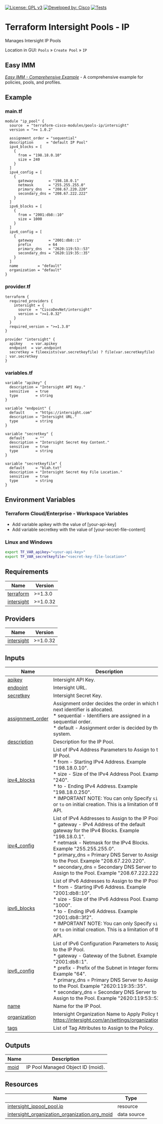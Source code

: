 <!-- BEGIN_TF_DOCS -->
[![License: GPL v3](https://img.shields.io/badge/License-GPLv3-blue.svg)](https://www.gnu.org/licenses/gpl-3.0)
[![Developed by: Cisco](https://img.shields.io/badge/Developed%20by-Cisco-blue)](https://developer.cisco.com)
[![Tests](https://github.com/terraform-cisco-modules/terraform-intersight-pools-ip/actions/workflows/terratest.yml/badge.svg)](https://github.com/terraform-cisco-modules/terraform-intersight-pools-ip/actions/workflows/terratest.yml)

# Terraform Intersight Pools - IP
Manages Intersight IP Pools

Location in GUI:
`Pools` » `Create Pool` » `IP`

## Easy IMM

[*Easy IMM - Comprehensive Example*](https://github.com/terraform-cisco-modules/easy-imm-comprehensive-example) - A comprehensive example for policies, pools, and profiles.

## Example

### main.tf
```hcl
module "ip_pool" {
  source  = "terraform-cisco-modules/pools-ip/intersight"
  version = ">= 1.0.2"

  assignment_order = "sequential"
  description      = "default IP Pool"
  ipv4_blocks = [
    {
      from = "198.18.0.10"
      size = 240
    }
  ]
  ipv4_config = [
    {
      gateway       = "198.18.0.1"
      netmask       = "255.255.255.0"
      primary_dns   = "208.67.220.220"
      secondary_dns = "208.67.222.222"
    }
  ]
  ipv6_blocks = [
    {
      from = "2001:db8::10"
      size = 1000
    }
  ]
  ipv6_config = [
    {
      gateway       = "2001:db8::1"
      prefix        = 64
      primary_dns   = "2620:119:53::53"
      secondary_dns = "2620:119:35::35"
    }
  ]
  name         = "default"
  organization = "default"
}

```

### provider.tf
```hcl
terraform {
  required_providers {
    intersight = {
      source  = "CiscoDevNet/intersight"
      version = ">=1.0.32"
    }
  }
  required_version = ">=1.3.0"
}

provider "intersight" {
  apikey    = var.apikey
  endpoint  = var.endpoint
  secretkey = fileexists(var.secretkeyfile) ? file(var.secretkeyfile) : var.secretkey
}
```

### variables.tf
```hcl
variable "apikey" {
  description = "Intersight API Key."
  sensitive   = true
  type        = string
}

variable "endpoint" {
  default     = "https://intersight.com"
  description = "Intersight URL."
  type        = string
}

variable "secretkey" {
  default     = ""
  description = "Intersight Secret Key Content."
  sensitive   = true
  type        = string
}

variable "secretkeyfile" {
  default     = "blah.txt"
  description = "Intersight Secret Key File Location."
  sensitive   = true
  type        = string
}
```

## Environment Variables

### Terraform Cloud/Enterprise - Workspace Variables
- Add variable apikey with the value of [your-api-key]
- Add variable secretkey with the value of [your-secret-file-content]

### Linux and Windows
```bash
export TF_VAR_apikey="<your-api-key>"
export TF_VAR_secretkeyfile="<secret-key-file-location>"
```

## Requirements

| Name | Version |
|------|---------|
| <a name="requirement_terraform"></a> [terraform](#requirement\_terraform) | >=1.3.0 |
| <a name="requirement_intersight"></a> [intersight](#requirement\_intersight) | >=1.0.32 |
## Providers

| Name | Version |
|------|---------|
| <a name="provider_intersight"></a> [intersight](#provider\_intersight) | >=1.0.32 |
## Inputs

| Name | Description | Type | Default | Required |
|------|-------------|------|---------|:--------:|
| <a name="input_apikey"></a> [apikey](#input\_apikey) | Intersight API Key. | `string` | n/a | yes |
| <a name="input_endpoint"></a> [endpoint](#input\_endpoint) | Intersight URL. | `string` | `"https://intersight.com"` | no |
| <a name="input_secretkey"></a> [secretkey](#input\_secretkey) | Intersight Secret Key. | `string` | n/a | yes |
| <a name="input_assignment_order"></a> [assignment\_order](#input\_assignment\_order) | Assignment order decides the order in which the next identifier is allocated.<br>  * sequential - Identifiers are assigned in a sequential order.<br>  * default - Assignment order is decided by the system. | `string` | `"default"` | no |
| <a name="input_description"></a> [description](#input\_description) | Description for the IP Pool. | `string` | `""` | no |
| <a name="input_ipv4_blocks"></a> [ipv4\_blocks](#input\_ipv4\_blocks) | List of IPv4 Address Parameters to Assign to the IP Pool.<br>  * from - Starting IPv4 Address.  Example "198.18.0.10".<br>  * size - Size of the IPv4 Address Pool.  Example "240".<br>  * to - Ending IPv4 Address.  Example "198.18.0.250".<br>  * IMPORTANT NOTE: You can only Specify `size` or `to` on initial creation.  This is a limitation of the API. | <pre>list(object(<br>    {<br>      from = string<br>      size = optional(number, null)<br>      to   = optional(string, null)<br>    }<br>  ))</pre> | `[]` | no |
| <a name="input_ipv4_config"></a> [ipv4\_config](#input\_ipv4\_config) | List of IPv4 Addresses to Assign to the IP Pool.<br>  * gateway - IPv4 Address of the default gateway for the IPv4 Blocks.  Example "198.18.0.1".<br>  * netmask - Netmask for the IPv4 Blocks.  Example "255.255.255.0".<br>  * primary\_dns = Primary DNS Server to Assign to the Pool.  Example "208.67.220.220".<br>  * secondary\_dns = Secondary DNS Server to Assign to the Pool.  Example "208.67.222.222". | <pre>list(object(<br>    {<br>      gateway       = string<br>      netmask       = string<br>      primary_dns   = optional(string, "208.67.220.220")<br>      secondary_dns = optional(string, "")<br>    }<br>  ))</pre> | `[]` | no |
| <a name="input_ipv6_blocks"></a> [ipv6\_blocks](#input\_ipv6\_blocks) | List of IPv6 Addresses to Assign to the IP Pool.<br>  * from - Starting IPv6 Address.  Example "2001:db8::10".<br>  * size - Size of the IPv6 Address Pool.  Example "1000".<br>  * to - Ending IPv6 Address.  Example "2001:db8::3f2".<br>  * IMPORTANT NOTE: You can only Specify `size` or `to` on initial creation.  This is a limitation of the API. | <pre>list(object(<br>    {<br>      from = string<br>      size = optional(number, null)<br>      to   = optional(string, null)<br>    }<br>  ))</pre> | `[]` | no |
| <a name="input_ipv6_config"></a> [ipv6\_config](#input\_ipv6\_config) | List of IPv6 Configuration Parameters to Assign to the IP Pool.<br>  * gateway - Gateway of the Subnet.  Example "2001:db8::1".<br>  * prefix - Prefix of the Subnet in Integer format.  Example "64".<br>  * primary\_dns = Primary DNS Server to Assign to the Pool.  Example "2620:119:35::35".<br>  * secondary\_dns = Secondary DNS Server to Assign to the Pool.  Example "2620:119:53::53". | <pre>list(object(<br>    {<br>      gateway       = string<br>      prefix        = number<br>      primary_dns   = optional(string, "2620:119:53::53")<br>      secondary_dns = optional(string, "::")<br>    }<br>  ))</pre> | `[]` | no |
| <a name="input_name"></a> [name](#input\_name) | Name for the IP Pool. | `string` | `"default"` | no |
| <a name="input_organization"></a> [organization](#input\_organization) | Intersight Organization Name to Apply Policy to.  https://intersight.com/an/settings/organizations/. | `string` | `"default"` | no |
| <a name="input_tags"></a> [tags](#input\_tags) | List of Tag Attributes to Assign to the Policy. | `list(map(string))` | `[]` | no |
## Outputs

| Name | Description |
|------|-------------|
| <a name="output_moid"></a> [moid](#output\_moid) | IP Pool Managed Object ID (moid). |
## Resources

| Name | Type |
|------|------|
| [intersight_ippool_pool.ip](https://registry.terraform.io/providers/CiscoDevNet/intersight/latest/docs/resources/ippool_pool) | resource |
| [intersight_organization_organization.org_moid](https://registry.terraform.io/providers/CiscoDevNet/intersight/latest/docs/data-sources/organization_organization) | data source |
<!-- END_TF_DOCS -->